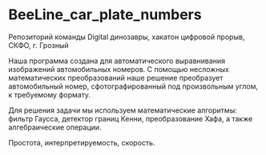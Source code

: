 # BeeLine_car_plate_numbers
Репозиторий команды Digital динозавры, хакатон цифровой прорыв, СКФО, г. Грозный

Наша программа создана для автоматического выравнивания изображений автомобильных номеров. С помощью несложных математических преобразований наше решение преобразует автомобильный номер, сфотографированный под произвольным углом, к требуемому формату. 

Для решения задачи мы используем математические алгоритмы: фильтр Гаусса, детектор границ Кенни, преобразование Хафа, а также алгебраические операции. 

Простота, интерпретируемость, скорость.
